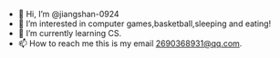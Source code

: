 - 👋 Hi, I’m @jiangshan-0924
- 👀 I’m interested in computer games,basketball,sleeping and eating!
- 🌱 I’m currently learning CS.
- 📫 How to reach me this is my email 2690368931@qq.com.

<!---
jiangshan-0924/jiangshan-0924 is a ✨ special ✨ repository because its `README.md` (this file) appears on your GitHub profile.
You can click the Preview link to take a look at your changes.
--->
